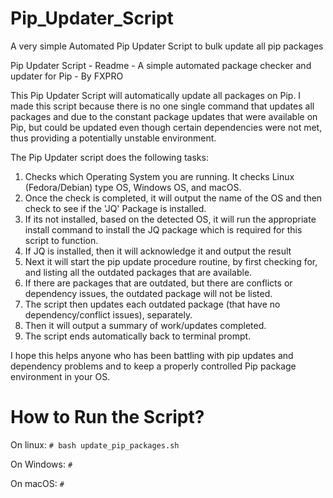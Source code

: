 # Pip_Updater_Script
A very simple Automated Pip Updater Script to bulk update all pip packages

Pip Updater Script - Readme - A simple automated package checker and updater for Pip - By FXPRO

This Pip Updater Script will automatically update all packages on Pip.  I made this script because there is no one single command that updates all packages and due to the constant package updates that were available on Pip, but could be updated even though certain dependencies were not met, thus providing a potentially unstable environment.

The Pip Updater script does the following tasks:
1. Checks which Operating System you are running.  It checks Linux (Fedora/Debian) type OS, Windows OS, and macOS.
2. Once the check is completed, it will output the name of the OS and then check to see if the 'JQ' Package is installed.
3. If its not installed, based on the detected OS, it will run the appropriate install command to install the JQ package which is required for this script to function.
4. If JQ is installed, then it will acknowledge it and output the result
5. Next it will start the pip update procedure routine, by first checking for, and listing all the outdated packages that are available.
6. If there are packages that are outdated, but there are conflicts or dependency issues, the outdated package will not be listed.
7. The script then updates each outdated package (that have no dependency/conflict issues), separately.
8. Then it will output a summary of work/updates completed.
9. The script ends automatically back to terminal prompt.

I hope this helps anyone who has been battling with pip updates and dependency problems and to keep a properly controlled Pip package environment in your OS.

# How to Run the Script?

On linux:
```# bash update_pip_packages.sh```

On Windows:
```# ```

On macOS:
```# ```
